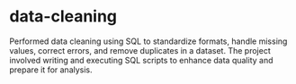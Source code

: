 # data-cleaning
Performed data cleaning using SQL to standardize formats, handle missing values, correct errors, and remove duplicates in a dataset. The project involved writing and executing SQL scripts to enhance data quality and prepare it for analysis.
